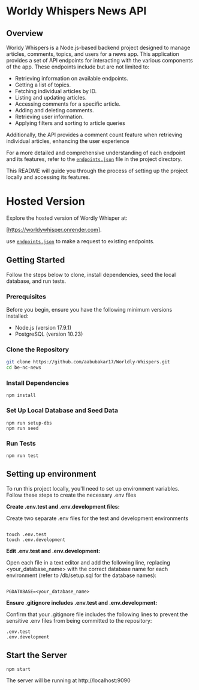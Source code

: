 # Worldy Whispers News API

## Overview

Worldy Whispers is a Node.js-based backend project designed to manage articles, comments, topics, and users for a news app. This application provides a set of API endpoints for interacting with the various components of the app. These endpoints include but are not limited to:

- Retrieving information on available endpoints.
- Getting a list of topics.
- Fetching individual articles by ID.
- Listing and updating articles.
- Accessing comments for a specific article.
- Adding and deleting comments.
- Retrieving user information.
- Applying filters and sorting to article queries

Additionally, the API provides a comment count feature when retrieving individual articles, enhancing the user experience

For a more detailed and comprehensive understanding of each endpoint and its features, refer to the [`endpoints.json`](./endpoints.json) file in the project directory.

This README will guide you through the process of setting up the project locally and accessing its features.

# Hosted Version

Explore the hosted version of Wordly Whisper at:

[https://worldywhisper.onrender.com].

use [`endpoints.json`](./endpoints.json) to make a request to existing endpoints.

## Getting Started

Follow the steps below to clone, install dependencies, seed the local database, and run tests.

### Prerequisites

Before you begin, ensure you have the following minimum versions installed:

- Node.js (version 17.9.1)
- PostgreSQL (version 10.23)

### Clone the Repository

```bash
git clone https://github.com/aabubakar17/Worldly-Whispers.git
cd be-nc-news
```

### Install Dependencies

```
npm install
```

### Set Up Local Database and Seed Data

```
npm run setup-dbs
npm run seed
```

### Run Tests

```
npm run test
```

## Setting up environment

To run this project locally, you'll need to set up environment variables. Follow these steps to create the necessary .env files

**Create .env.test and .env.development files:**

Create two separate .env files for the test and development environments

```

touch .env.test
touch .env.development

```

**Edit .env.test and .env.development:**

Open each file in a text editor and add the following line,
replacing <your_database_name> with the correct database name for each environment (refer to /db/setup.sql for the database names):

```

PGDATABASE=<your_database_name>

```

**Ensure .gitignore includes .env.test and .env.development:**

Confirm that your .gitignore file includes the following lines to prevent the sensitive .env files from being committed to the repository:

```
.env.test
.env.development
```

## Start the Server

```
npm start
```

The server will be running at http://localhost:9090
